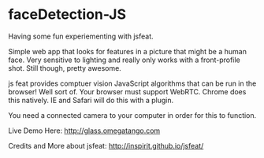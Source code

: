 # faceDetection-JS

Having some fun experiementing with jsfeat.

Simple web app that looks for features in a picture that might be a human face. 
Very sensitive to lighting and really only works with a front-profile shot. Still though, pretty awesome.

js feat provides comptuer vision JavaScript algorithms that can be run in the browser!
Well sort of. Your browser must support WebRTC. Chrome does this natively. IE and Safari will do this with a plugin.

You need a connected camera to your computer in order for this to function.

Live Demo Here: http://glass.omegatango.com

Credits and More about jsfeat:
http://inspirit.github.io/jsfeat/

